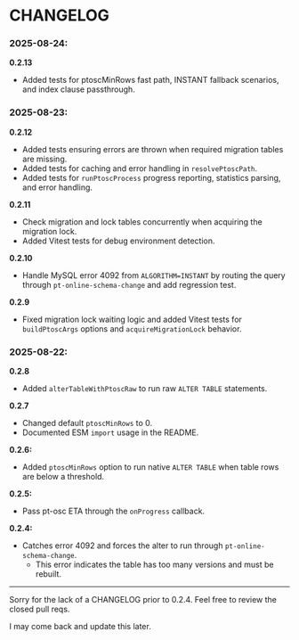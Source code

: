 # CHANGELOG

### 2025-08-24:

**0.2.13**

- Added tests for ptoscMinRows fast path, INSTANT fallback scenarios, and index clause passthrough.

### 2025-08-23:

**0.2.12**

- Added tests ensuring errors are thrown when required migration tables are missing.
- Added tests for caching and error handling in `resolvePtoscPath`.
- Added tests for `runPtoscProcess` progress reporting, statistics parsing, and error handling.

**0.2.11**

- Check migration and lock tables concurrently when acquiring the migration lock.
- Added Vitest tests for debug environment detection.

**0.2.10**

- Handle MySQL error 4092 from `ALGORITHM=INSTANT` by routing the query through
  `pt-online-schema-change` and add regression test.

**0.2.9**

- Fixed migration lock waiting logic and added Vitest tests for `buildPtoscArgs`
  options and `acquireMigrationLock` behavior.

### 2025-08-22:

**0.2.8**

- Added `alterTableWithPtoscRaw` to run raw `ALTER TABLE` statements.

**0.2.7**

- Changed default `ptoscMinRows` to 0.
- Documented ESM `import` usage in the README.

**0.2.6:**

- Added `ptoscMinRows` option to run native `ALTER TABLE` when table rows are
  below a threshold.

**0.2.5:**

- Pass pt-osc ETA through the `onProgress` callback.

**0.2.4:**

- Catches error 4092 and forces the alter to run through
  `pt-online-schema-change`.
  - This error indicates the table has too many versions and must be rebuilt.

---

Sorry for the lack of a CHANGELOG prior to 0.2.4. Feel free to review the closed
pull reqs.

I may come back and update this later.
